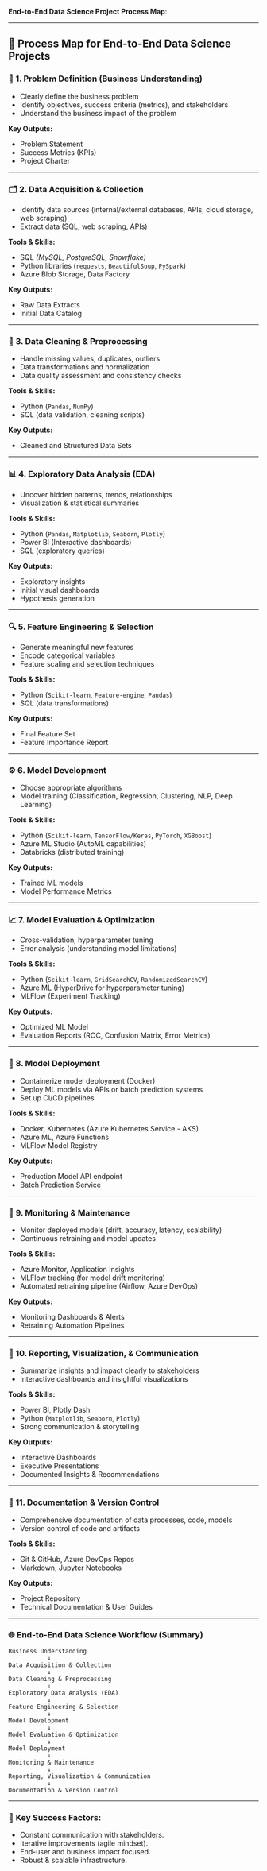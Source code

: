 **End-to-End Data Science Project Process Map**:

---

## 🔄 **Process Map for End-to-End Data Science Projects**

### 🌱 **1. Problem Definition (Business Understanding)**  
- Clearly define the business problem  
- Identify objectives, success criteria (metrics), and stakeholders  
- Understand the business impact of the problem  

**Key Outputs:**  
- Problem Statement  
- Success Metrics (KPIs)  
- Project Charter  

---

### 🗂️ **2. Data Acquisition & Collection**  
- Identify data sources (internal/external databases, APIs, cloud storage, web scraping)  
- Extract data (SQL, web scraping, APIs)  

**Tools & Skills:**  
- SQL *(MySQL, PostgreSQL, Snowflake)*  
- Python libraries (`requests`, `BeautifulSoup`, `PySpark`)  
- Azure Blob Storage, Data Factory  

**Key Outputs:**  
- Raw Data Extracts  
- Initial Data Catalog  

---

### 🧹 **3. Data Cleaning & Preprocessing**  
- Handle missing values, duplicates, outliers  
- Data transformations and normalization  
- Data quality assessment and consistency checks  

**Tools & Skills:**  
- Python (`Pandas`, `NumPy`)  
- SQL (data validation, cleaning scripts)  

**Key Outputs:**  
- Cleaned and Structured Data Sets  

---

### 📊 **4. Exploratory Data Analysis (EDA)**  
- Uncover hidden patterns, trends, relationships  
- Visualization & statistical summaries  

**Tools & Skills:**  
- Python (`Pandas`, `Matplotlib`, `Seaborn`, `Plotly`)  
- Power BI (Interactive dashboards)  
- SQL (exploratory queries)  

**Key Outputs:**  
- Exploratory insights  
- Initial visual dashboards  
- Hypothesis generation  

---

### 🔍 **5. Feature Engineering & Selection**  
- Generate meaningful new features  
- Encode categorical variables  
- Feature scaling and selection techniques  

**Tools & Skills:**  
- Python (`Scikit-learn`, `Feature-engine`, `Pandas`)  
- SQL (data transformations)  

**Key Outputs:**  
- Final Feature Set  
- Feature Importance Report  

---

### ⚙️ **6. Model Development**  
- Choose appropriate algorithms  
- Model training (Classification, Regression, Clustering, NLP, Deep Learning)  

**Tools & Skills:**  
- Python (`Scikit-learn`, `TensorFlow/Keras`, `PyTorch`, `XGBoost`)  
- Azure ML Studio (AutoML capabilities)  
- Databricks (distributed training)  

**Key Outputs:**  
- Trained ML models  
- Model Performance Metrics  

---

### 📈 **7. Model Evaluation & Optimization**  
- Cross-validation, hyperparameter tuning  
- Error analysis (understanding model limitations)  

**Tools & Skills:**  
- Python (`Scikit-learn`, `GridSearchCV`, `RandomizedSearchCV`)  
- Azure ML (HyperDrive for hyperparameter tuning)  
- MLFlow (Experiment Tracking)  

**Key Outputs:**  
- Optimized ML Model  
- Evaluation Reports (ROC, Confusion Matrix, Error Metrics)  

---

### 🚀 **8. Model Deployment**  
- Containerize model deployment (Docker)  
- Deploy ML models via APIs or batch prediction systems  
- Set up CI/CD pipelines  

**Tools & Skills:**  
- Docker, Kubernetes (Azure Kubernetes Service - AKS)  
- Azure ML, Azure Functions  
- MLFlow Model Registry  

**Key Outputs:**  
- Production Model API endpoint  
- Batch Prediction Service  

---

### 🔧 **9. Monitoring & Maintenance**  
- Monitor deployed models (drift, accuracy, latency, scalability)  
- Continuous retraining and model updates  

**Tools & Skills:**  
- Azure Monitor, Application Insights  
- MLFlow tracking (for model drift monitoring)  
- Automated retraining pipeline (Airflow, Azure DevOps)  

**Key Outputs:**  
- Monitoring Dashboards & Alerts  
- Retraining Automation Pipelines  

---

### 📢 **10. Reporting, Visualization, & Communication**  
- Summarize insights and impact clearly to stakeholders  
- Interactive dashboards and insightful visualizations  

**Tools & Skills:**  
- Power BI, Plotly Dash  
- Python (`Matplotlib`, `Seaborn`, `Plotly`)  
- Strong communication & storytelling  

**Key Outputs:**  
- Interactive Dashboards  
- Executive Presentations  
- Documented Insights & Recommendations  

---

### 🤝 **11. Documentation & Version Control**  
- Comprehensive documentation of data processes, code, models  
- Version control of code and artifacts  

**Tools & Skills:**  
- Git & GitHub, Azure DevOps Repos  
- Markdown, Jupyter Notebooks  

**Key Outputs:**  
- Project Repository  
- Technical Documentation & User Guides  

---

### 🌐 **End-to-End Data Science Workflow (Summary)**  

```
Business Understanding
           ↓
Data Acquisition & Collection
           ↓
Data Cleaning & Preprocessing
           ↓
Exploratory Data Analysis (EDA)
           ↓
Feature Engineering & Selection
           ↓
Model Development
           ↓
Model Evaluation & Optimization
           ↓
Model Deployment
           ↓
Monitoring & Maintenance
           ↓
Reporting, Visualization & Communication
           ↓
Documentation & Version Control
```

---

### 🚩 **Key Success Factors:**
- Constant communication with stakeholders.
- Iterative improvements (agile mindset).
- End-user and business impact focused.
- Robust & scalable infrastructure.

